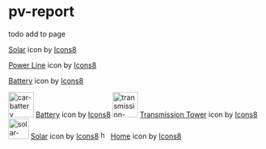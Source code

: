 # pv-report


todo add to page

<a target="_blank" href="https://icons8.com/icon/26258/solar-panel">Solar</a> icon by <a target="_blank" href="https://icons8.com">Icons8</a>

<a target="_blank" href="https://icons8.com/icon/dCd0ZRK4DiGD/power-line">Power Line</a> icon by <a target="_blank" href="https://icons8.com">Icons8</a>

<a target="_blank" href="https://icons8.com/icon/1740/car-battery">Battery</a> icon by <a target="_blank" href="https://icons8.com">Icons8</a>




<img width="50" height="50" src="https://img.icons8.com/ios/50/car-battery.png" alt="car-battery"/>
<a target="_blank" href="https://icons8.com/icon/1740/car-battery">Battery</a> icon by <a target="_blank" href="https://icons8.com">Icons8</a>


<img width="50" height="50" src="https://img.icons8.com/ios/50/transmission-tower.png" alt="transmission-tower"/>
<a target="_blank" href="https://icons8.com/icon/24735/transmission-tower">Transmission Tower</a> icon by <a target="_blank" href="https://icons8.com">Icons8</a>



<img width="40" height="40" src="https://img.icons8.com/office/40/solar-panel.png" alt="solar-panel"/>
<a target="_blank" href="https://icons8.com/icon/26258/solar-panel">Solar</a> icon by <a target="_blank" href="https://icons8.com">Icons8</a>

<img width="16" height="16" src="https://img.icons8.com/office/16/home.png" alt="home"/>
<a target="_blank" href="https://icons8.com/icon/21081/home">Home</a> icon by <a target="_blank" href="https://icons8.com">Icons8</a>
